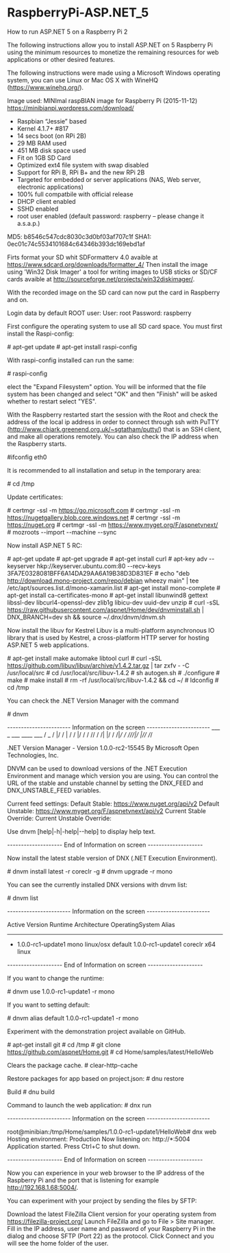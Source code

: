 # RaspberryPi-ASP.NET_5
How to run ASP.NET 5 on a Raspberry Pi 2

The following instructions allow you to install ASP.NET on 5 Raspberry Pi using the minimum resources to monetize the remaining resources for web applications or other desired features.

The following instructions were made using a Microsoft Windows operating system, you can use Linux or Mac OS X with WineHQ (https://www.winehq.org/).

Image used: MINImal raspBIAN image for Raspberry Pi (2015-11-12)
https://minibianpi.wordpress.com/download/
   - Raspbian “Jessie” based
   - Kernel 4.1.7+ \#817
   - 14 secs boot (on RPi 2B)
   - 29 MB RAM used
   - 451 MB disk space used
   - Fit on 1GB SD Card
   - Optimized ext4 file system with swap disabled
   - Support for RPi B, RPi B+ and the new RPi 2B
   - Targeted for embedded or server applications (NAS, Web server, electronic applications)
   - 100% full compatbile with official release
   - DHCP client enabled
   - SSHD enabled
   - root user enabled (default password: raspberry – please change it a.s.a.p.)

MD5: b8546c547cdc8030c3d0bf03af707c1f
SHA1: 0ec01c74c5534101684c64346b393dc169ebd1af
   
 
Firts format your SD whit SDFormatterv 4.0 avaible at https://www.sdcard.org/downloads/formatter_4/
Then install the image using 'Win32 Disk Imager' a tool for writing images to USB sticks or SD/CF cards avaible at http://sourceforge.net/projects/win32diskimager/.

With the recorded image on the SD card can now put the card in Raspberry and on.

Login data by default ROOT user:
User: root
Password: raspberry

First configure the operating system to use all SD card space. You must first install the Raspi-config:

\# apt-get update
\# apt-get install raspi-config

With raspi-config installed can run the same:

\# raspi-config

elect the "Expand Filesystem" option. You will be informed that the file system has been changed and select "OK" and then "Finish" will be asked whether to restart select "YES".

With the Raspberry restarted start the session with the Root and check the address of the local ip address in order to connect through ssh with PuTTY (http://www.chiark.greenend.org.uk/~sgtatham/putty/) that is an SSH client, and make all operations remotely. You can also check the IP address when the Raspberry starts.

\#ifconfig eth0

It is recommended to all installation and setup in the temporary area:

\# cd /tmp

Update certificates:

\# certmgr -ssl -m https://go.microsoft.com
\# certmgr -ssl -m https://nugetgallery.blob.core.windows.net
\# certmgr -ssl -m https://nuget.org
\# certmgr -ssl -m https://www.myget.org/F/aspnetvnext/
\# mozroots --import --machine --sync


Now install ASP.NET 5 RC:

\# apt-get update
\# apt-get upgrade
\# apt-get install curl
\# apt-key adv --keyserver hkp://keyserver.ubuntu.com:80 --recv-keys 3FA7E0328081BFF6A14DA29AA6A19B38D3D831EF
\# echo "deb http://download.mono-project.com/repo/debian wheezy main" | tee /etc/apt/sources.list.d/mono-xamarin.list
\# apt-get install mono-complete
\# apt-get install ca-certificates-mono
\# apt-get install libunwind8 gettext libssl-dev libcurl4-openssl-dev zlib1g libicu-dev uuid-dev unzip
\# curl -sSL https://raw.githubusercontent.com/aspnet/Home/dev/dnvminstall.sh | DNX_BRANCH=dev sh && source ~/.dnx/dnvm/dnvm.sh

Now install the libuv for Kestrel
Libuv is a multi-platform asynchronous IO library that is used by Kestrel, a cross-platform HTTP server for hosting ASP.NET 5 web applications.

\# apt-get install make automake libtool curl
\# curl -sSL https://github.com/libuv/libuv/archive/v1.4.2.tar.gz | tar zxfv - -C /usr/local/src
\# cd /usr/local/src/libuv-1.4.2
\# sh autogen.sh
\# ./configure
\# make
\# make install
\# rm -rf /usr/local/src/libuv-1.4.2 && cd ~/
\# ldconfig
\# cd /tmp

You can check the .NET Version Manager with the command

\# dnvm

----------------------- Information on the screen -----------------------
    ___  _  ___   ____  ___
   / _ \/ |/ / | / /  |/  /
  / // /    /| |/ / /|_/ /
 /____/_/|_/ |___/_/  /_/

.NET Version Manager - Version 1.0.0-rc2-15545
By Microsoft Open Technologies, Inc.

DNVM can be used to download versions of the .NET Execution Environment and manage which version you are using.
You can control the URL of the stable and unstable channel by setting the DNX_FEED and DNX_UNSTABLE_FEED variables.

Current feed settings:
Default Stable: https://www.nuget.org/api/v2
Default Unstable: https://www.myget.org/F/aspnetvnext/api/v2
Current Stable Override: <none>
Current Unstable Override: <none>

Use dnvm [help|-h|-help|--help]  to display help text.

-------------------- End of Information on screen --------------------

Now install the latest stable version of DNX (.NET Execution Environment).

\# dnvm install latest -r coreclr -g
\# dnvm upgrade -r mono


You can see the currently installed DNX versions with dnvm list:

\# dnvm list

----------------------- Information on the screen -----------------------

Active Version              Runtime Architecture OperatingSystem Alias
------ -------              ------- ------------ --------------- -----
  *    1.0.0-rc1-update1    mono                 linux/osx       default
       1.0.0-rc1-update1    coreclr x64          linux

-------------------- End of Information on screen --------------------

If you want to change the runtime:

\# dnvm use 1.0.0-rc1-update1 -r mono

If you want to setting default:

\# dnvm alias default 1.0.0-rc1-update1 -r mono


Experiment with the demonstration project available on GitHub.

\# apt-get install git
\# cd /tmp
\# git clone https://github.com/aspnet/Home.git
\# cd Home/samples/latest/HelloWeb

Clears the package cache.
\# clear-http-cache

Restore packages for app based on  project.json:
\# dnu restore

Build 
\# dnu build

Command to launch the web application:
\# dnx run

----------------------- Information on the screen -----------------------

root@minibian:/tmp/Home/samples/1.0.0-rc1-update1/HelloWeb\# dnx web
Hosting environment: Production
Now listening on: http://*:5004
Application started. Press Ctrl+C to shut down.

-------------------- End of Information on screen --------------------

Now you can experience in your web browser to the IP address of the Raspberry Pi and the port that is listening for example http://192.168.1.68:5004/.


You can experiment with your project by sending the files by SFTP:

Download the latest FileZilla Client version for your operating system from https://filezilla-project.org/
Launch FileZilla and go to File > Site manager.
Fill in the IP address, user name and password of your Raspberry Pi in the dialog and choose SFTP (Port 22) as the protocol.
Click Connect and you will see the home folder of the user.


